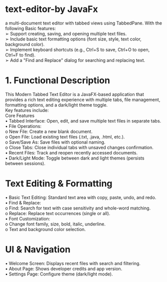 # text-editor-by JavaFx

a multi-document text editor with tabbed views using TabbedPane.
With the following Basic features:  
➢ Support creating, saving, and opening multiple text files.  
➢ Include basic text formatting options (font size, style, text color, background color).  
➢ Implement keyboard shortcuts (e.g., Ctrl+S to save,  Ctrl+O to open, Ctrl+F to find).  
➢ Add a "Find and Replace" dialog for searching and replacing text.

# 1. Functional Description 
This Modern Tabbed Text Editor is a JavaFX-based application that provides a rich text editing 
experience with multiple tabs, file management, formatting options, and a dark/light theme toggle.  
Key features include:  
Core Features  
  • Tabbed Interface: Open, edit, and save multiple text files in separate tabs.  
  • File Operations:  
      o New File: Create a new blank document.  
      o Open File: Load existing text files (.txt, .java, .html, etc.).  
      o Save/Save As: Save files with optional naming.  
      o Close Tabs: Close individual tabs with unsaved changes         confirmation.  
  • Recent Files: Track and reopen recently accessed documents.  
  • Dark/Light Mode: Toggle between dark and light themes (persists between sessions).

# Text Editing & Formatting  
• Basic Text Editing: Standard text area with copy, paste, undo, and redo.  
• Find & Replace:  
o Find: Search for text with case sensitivity and whole-word matching.  
o Replace: Replace text occurrences (single or all).  
• Font Customization:  
o Change font family, size, bold, italic, underline.  
o Text and background color selection. 
# UI & Navigation 
• Welcome Screen: Displays recent files with search and filtering.  
• About Page: Shows developer credits and app version.  
• Settings Page: Configure theme (dark/light mode).
